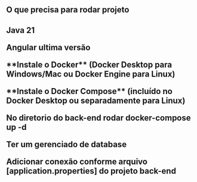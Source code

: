 <h2>O que precisa para rodar projeto<h2>

<p>Java 21</p>

<p>Angular ultima versão</p>

<p>**Instale o Docker** (Docker Desktop para Windows/Mac ou Docker Engine para Linux)</p>

<p>**Instale o Docker Compose** (incluído no Docker Desktop ou separadamente para Linux)</p>

<p>No diretorio do back-end rodar  docker-compose up -d</p>

<p>Ter um gerenciado de database</p>

<p>Adicionar conexão conforme arquivo [application.properties] do projeto back-end</p>
